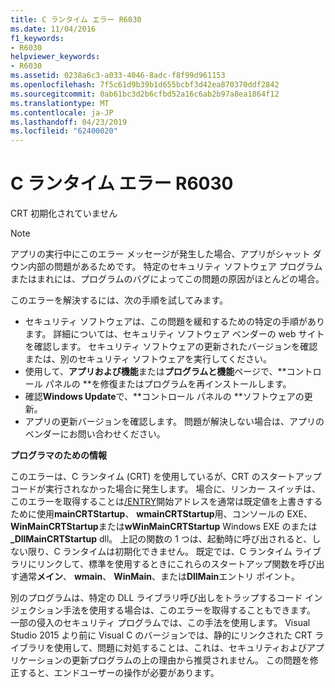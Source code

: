 ```yaml
---
title: C ランタイム エラー R6030
ms.date: 11/04/2016
f1_keywords:
- R6030
helpviewer_keywords:
- R6030
ms.assetid: 0238a6c3-a033-4046-8adc-f8f99d961153
ms.openlocfilehash: 7f5c61d9b39b1d655bcbf3d42ea870370ddf2842
ms.sourcegitcommit: 0ab61bc3d2b6cfbd52a16c6ab2b97a8ea1864f12
ms.translationtype: MT
ms.contentlocale: ja-JP
ms.lasthandoff: 04/23/2019
ms.locfileid: "62400020"
---
```

# <a name="c-runtime-error-r6030"></a>C ランタイム エラー R6030

CRT 初期化されていません

> [!NOTE]
> アプリの実行中にこのエラー メッセージが発生した場合、アプリがシャット ダウン内部の問題があるためです。 特定のセキュリティ ソフトウェア プログラムまたはまれには、プログラムのバグによってこの問題の原因がほとんどの場合。
>
> このエラーを解決するには、次の手順を試してみます。
>
> - セキュリティ ソフトウェアは、この問題を緩和するための特定の手順があります。 詳細については、セキュリティ ソフトウェア ベンダーの web サイトを確認します。 セキュリティ ソフトウェアの更新されたバージョンを確認または、別のセキュリティ ソフトウェアを実行してください。
> - 使用して、**アプリおよび機能**または**プログラムと機能**ページで、**コントロール パネルの **を修復またはプログラムを再インストールします。
> - 確認**Windows Update**で、**コントロール パネルの **ソフトウェアの更新。
> - アプリの更新バージョンを確認します。 問題が解決しない場合は、アプリのベンダーにお問い合わせください。

**プログラマのための情報**

このエラーは、C ランタイム (CRT) を使用しているが、CRT のスタートアップ コードが実行されなかった場合に発生します。 場合に、リンカー スイッチは、このエラーを取得することは[/ENTRY](../../build/reference/entry-entry-point-symbol.md)開始アドレスを通常は既定値を上書きするために使用**mainCRTStartup**、 **wmainCRTStartup**用、コンソールの EXE、 **WinMainCRTStartup**または**wWinMainCRTStartup** Windows EXE のまたは **_DllMainCRTStartup** dll。 上記の関数の 1 つは、起動時に呼び出されると、しない限り、C ランタイムは初期化できません。 既定では、C ランタイム ライブラリにリンクして、標準を使用するときにこれらのスタートアップ関数を呼び出す通常**メイン**、 **wmain**、 **WinMain**、または**DllMain**エントリ ポイント。

別のプログラムは、特定の DLL ライブラリ呼び出しをトラップするコード インジェクション手法を使用する場合は、このエラーを取得することもできます。 一部の侵入のセキュリティ プログラムでは、この手法を使用します。 Visual Studio 2015 より前に Visual C のバージョンでは、静的にリンクされた CRT ライブラリを使用して、問題に対処することは、これは、セキュリティおよびアプリケーションの更新プログラムの上の理由から推奨されません。 この問題を修正すると、エンドユーザーの操作が必要があります。